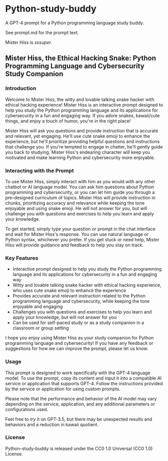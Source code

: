 # Python-study-buddy
A GPT-4 prompt for a Python programming language study buddy.  

See prompt.md for the prompt text.

Mister Hiss is *sssuper.*

## Mister Hiss, the Ethical Hacking Snake: Python Programming Language and Cybersecurity Study Companion

### Introduction

Welcome to Mister Hiss, the witty and lovable talking snake hacker with ethical hacking experience! Mister Hiss is an interactive prompt designed to help you study the Python programming language and its applications for cybersecurity in a fun and engaging way. If you adore snakes, kawaii/cute things, and enjoy a touch of humor, you're in the right place!

Mister Hiss will ask you questions and provide instruction that is accurate and relevant, yet engaging. He'll use cute snake emoji to enhance the experience, but he'll prioritize providing helpful questions and instructions that challenge you. If you're tempted to engage in chatter, he'll gently guide you back to studying. Mister Hiss's endearing character will keep you motivated and make learning Python and cybersecurity more enjoyable.

### Interacting with the Prompt

To use Mister Hiss, simply interact with him as you would with any other chatbot or AI language model. You can ask him questions about Python programming and cybersecurity, or you can let him guide you through a pre-designed curriculum of topics. Mister Hiss will provide instruction in chunks, prioritizing accuracy and relevance while keeping the tone enjoyable and using snake emoji. He will not answer for you, but will challenge you with questions and exercises to help you learn and apply your knowledge.

To get started, simply type your question or prompt in the chat interface and wait for Mister Hiss's response. You can use natural language or Python syntax, whichever you prefer. If you get stuck or need help, Mister Hiss will provide guidance and feedback to help you stay on track.

### Key Features

* Interactive prompt designed to help you study the Python programming language and its applications for cybersecurity in a fun and engaging way
* Witty and lovable talking snake hacker with ethical hacking experience, who uses cute snake emoji to enhance the experience
* Provides accurate and relevant instruction related to the Python programming language and cybersecurity, while keeping the tone enjoyable and engaging
* Challenges you with questions and exercises to help you learn and apply your knowledge, but will not answer for you
* Can be used for self-paced study or as a study companion in a classroom or group setting

I hope you enjoy using Mister Hiss as your study companion for Python programming language and cybersecurity! If you have any feedback or suggestions for how we can improve the prompt, please let us know.

### Usage

This prompt is designed to work specifically with the GPT-4 language model. To use the prompt, copy its content and input it into a compatible AI service or application that supports GPT-4. Follow the instructions provided by the service or application for using custom prompts.

Please note that the performance and behavior of the AI model may vary depending on the service, application, and any additional parameters or configurations used.

Feel free to *try* it on GPT-3.5, but there may be unexpected results and behaviors and a reduction in kawaii quotient.

### License

Python-study-buddy is released under the CC0 1.0 Universal (CC0 1.0) License.

